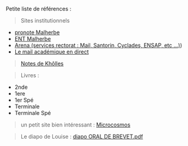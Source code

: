 Petite liste de références :

> Sites institutionnels

- [pronote Malherbe](https://0140013n.index-education.net/pronote/?login=true)
- [ENT Malherbe](https://ent.l-educdenormandie.fr/auth/login#/)
- [Arena (services rectorat : Mail, Santorin, Cyclades, ENSAP, etc ...)](https://extranet.ac-normandie.fr/monintranet/))
- [Le mail académique en direct](https://webmail.ac-normandie.fr/)

> [Notes de Khôlles](https://cahier-de-prepa.fr/mpsi2-malherbe/)

> Livres :

- 2nde
- 1ere
- 1er Spé
- Terminale
- Terminale Spé

> un petit site bien intéressant :
> [Microcosmos](https://mucosmos.github.io/)

> Le diapo de Louise :
> [diapo ORAL DE BREVET.pdf](/ORALBREVET.pdf)
